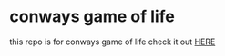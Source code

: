 # conways game of life

this repo is for conways game of life
check it out [HERE](https://ayushmantripathy.github.io/conways_game_of_life/)

